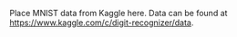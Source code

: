 Place MNIST data from Kaggle here. Data can be found at https://www.kaggle.com/c/digit-recognizer/data.